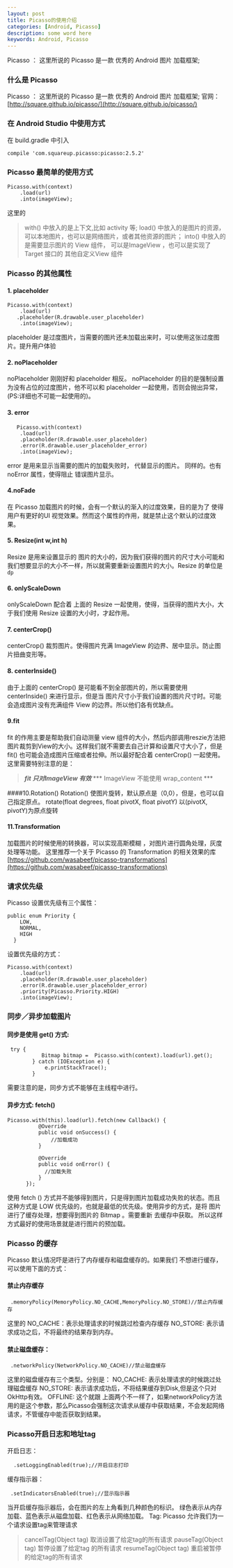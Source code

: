 ```yaml
---
layout: post
title: Picasso的使用介绍
categories: [Android, Picasso]
description: some word here
keywords: Android, Picasso
---
```


Picasso ： 这里所说的 Picasso 是一款 优秀的 Android 图片 加载框架;

### 什么是 Picasso
Picasso ： 这里所说的 Picasso 是一款 优秀的 Android 图片 加载框架;
官网：[http://square.github.io/picasso/](http://square.github.io/picasso/)
### 在 Android Studio 中使用方式
在 build.gradle 中引入
```
compile 'com.squareup.picasso:picasso:2.5.2'
```
###  Picasso  最简单的使用方式
```
Picasso.with(context)
    .load(url)
    .into(imageView);
```
这里的
> with() 中放入的是上下文,比如 activity 等;
>load() 中放入的是图片的资源，可以本地图片，也可以是网络图片，或者其他资源的图片；
> into() 中放入的是需要显示图片的 View 组件， 可以是ImageView ，也可以是实现了 Target  接口的 其他自定义View 组件

###  Picasso  的其他属性
#### 1. placeholder
```
Picasso.with(context)
    .load(url)
   .placeholder(R.drawable.user_placeholder)
    .into(imageView);
```
placeholder 是过度图片，当需要的图片还未加载出来时，可以使用这张过度图片。提升用户体验
#### 2. noPlaceholder
noPlaceholder 刚刚好和 placeholder 相反。 noPlaceholder 的目的是强制设置为没有占位的过度图片，他不可以和 placeholder 一起使用，否则会抛出异常，(PS:详细也不可能一起使用的)。
#### 3. error
```
   Picasso.with(context)
    .load(url)
    .placeholder(R.drawable.user_placeholder)
    .error(R.drawable.user_placeholder_error)
    .into(imageView);
```
error 是用来显示当需要的图片的加载失败时， 代替显示的图片。
同样的。也有 noError 属性，使得阻止 错误图片显示。
#### 4.noFade
在 Picasso 加载图片的时候，会有一个默认的渐入的过度效果，目的是为了 使得用户有更好的UI 视觉效果。然而这个属性的作用，就是禁止这个默认的过度效果。
#### 5.  Resize(int w,int h)
Resize 是用来设置显示的 图片的大小的，因为我们获得的图片的尺寸大小可能和我们想要显示的大小不一样，所以就需要重新设置图片的大小。Resize 的单位是`dp`
#### 6. onlyScaleDown
 onlyScaleDown 配合着 上面的 Resize 一起使用，使得，当获得的图片大小，大于我们使用 Resize 设置的大小时，才起作用。
#### 7. centerCrop()
centerCrop() 裁剪图片。使得图片充满 ImageView  的边界、居中显示。防止图片扭曲变形等。
#### 8. centerInside()
由于上面的 centerCrop()  是可能看不到全部图片的，所以需要使用  centerInside() 来进行显示，但是当 图片尺寸小于我们设置的图片尺寸时。可能会造成图片没有充满组件 View 的边界。所以他们各有优缺点。
#### 9.fit
fit 的作用主要是帮助我们自动测量 view 组件的大小，然后内部调用reszie方法把图片裁剪到View的大小。这样我们就不需要去自己计算和设置尺寸大小了，但是 fit() 也可能会造成图片压缩或者拉伸。所以最好配合着 centerCrop() 一起使用。
这里需要特别注意的是：
>***fit 只对ImageView 有效***
>*** ImageView 不能使用 wrap_content ***

####10.Rotation()
Rotation() 使图片旋转，默认原点是（0,0），但是，也可以自己指定原点。
rotate(float degrees, float pivotX, float pivotY) 以(pivotX, pivotY)为原点旋转
#### 11.Transformation
加载图片的时候使用的转换器，可以实现高斯模糊 ，对图片进行圆角处理，灰度处理等功能。
这里推荐一个关于 Picasso 的 Transformation 的相关效果的库 
[https://github.com/wasabeef/picasso-transformations](https://github.com/wasabeef/picasso-transformations)

### 请求优先级
Picasso 设置优先级有三个属性：
```
public enum Priority {
    LOW,
    NORMAL,
    HIGH
  }
```
设置优先级的方式：
```
Picasso.with(context)
    .load(url)
    .placeholder(R.drawable.user_placeholder)
    .error(R.drawable.user_placeholder_error)
    .priority(Picasso.Priority.HIGH)
    .into(imageView);
```
### 同步／异步加载图片
#### 同步是使用 get() 方式:
```
 try {
           Bitmap bitmap =  Picasso.with(context).load(url).get();
        } catch (IOException e) {
            e.printStackTrace();
        }
```
需要注意的是，同步方式不能够在主线程中进行。
#### 异步方式: fetch()
```
Picasso.with(this).load(url).fetch(new Callback() {
          @Override
          public void onSuccess() {
              //加载成功
          }

          @Override
          public void onError() {
            //加载失败
          }
      });
```
使用  fetch () 方式并不能够得到图片，只是得到图片加载成功失败的状态。而且 这种方式是 LOW 优先级的，也就是最低的优先级。使用异步的方式，是将 图片进行了缓存处理，想要得到图片的 Bitmap 。需要重新 去缓存中获取。
所以这样方式最好的使用场景就是进行图片的预加载。
###  Picasso 的缓存
Picasso 默认情况吓是进行了内存缓存和磁盘缓存的。如果我们 不想进行缓存，可以使用下面的方式：
#### 禁止内存缓存
```
 .memoryPolicy(MemoryPolicy.NO_CACHE,MemoryPolicy.NO_STORE)//禁止内存缓存
```
这里的 
NO_CACHE：表示处理请求的时候跳过检查内存缓存
NO_STORE: 表示请求成功之后，不将最终的结果存到内存。
#### 禁止磁盘缓存：
```
 .networkPolicy(NetworkPolicy.NO_CACHE)//禁止磁盘缓存
```
这里的磁盘缓存有三个类型。分别是：
NO_CACHE: 表示处理请求的时候跳过处理磁盘缓存
NO_STORE: 表示请求成功后，不将结果缓存到Disk,但是这个只对OkHttp有效。
OFFLINE: 这个就跟 上面两个不一样了，如果networkPolicy方法用的是这个参数，那么Picasso会强制这次请求从缓存中获取结果，不会发起网络请求，不管缓存中能否获取到结果。

###  Picasso开启日志和地址tag
开启日志：
```
  .setLoggingEnabled(true);//开启日志打印
```
缓存指示器：
```
 .setIndicatorsEnabled(true);//显示指示器
```
当开启缓存指示器后，会在图片的左上角看到几种颜色的标识。
绿色表示从内存加载、蓝色表示从磁盘加载、红色表示从网络加载。
Tag:
Picasso 允许我们为一个请求设置tag来管理请求

>cancelTag(Object tag) 取消设置了给定tag的所有请求
>pauseTag(Object tag) 暂停设置了给定tag 的所有请求
>resumeTag(Object tag) 重启被暂停的给定tag的所有请求
